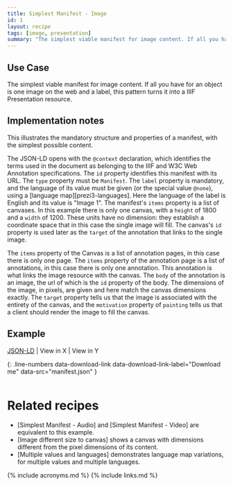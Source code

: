 ```yaml
---
title: Simplest Manifest - Image
id: 1
layout: recipe
tags: [image, presentation]
summary: "The simplest viable manifest for image content. If all you have for an object is one image on the web and a label, this pattern turns it into a IIIF Presentation resource."
---
```



## Use Case

The simplest viable manifest for image content. If all you have for an object is one image on the web and a label, this pattern turns it into a IIIF Presentation resource.

## Implementation notes

This illustrates the mandatory structure and properties of a manifest, with the simplest possible content. 

The JSON-LD opens with the `@context` declaration, which identifies the terms used in the document as belonging to the IIIF and W3C Web Annotation specifications. The `id` property identifies this manifest with its URL. The `type` property must be `Manifest`. The `label` property is mandatory, and the language of its value must be given (or the special value `@none`), using a [language map][prezi3-languages]. Here the language of the label is English and its value is "Image 1". The manifest's `items` property is a list of canvases. In this example there is only one canvas, with a `height` of 1800 and a `width` of 1200. These units have no dimension: they establish a coordinate space that in this case the single image will fill. The canvas's `id` property is used later as the `target` of the annotation that links to the single image. 

The `items` property of the Canvas is a list of annotation pages, in this case there is only one page. The `items` property of the annotation page is a list of annotations, in this case there is only one annotation. This annotation is what links the image resource with the canvas. The `body` of the annotation is an image, the url of which is the `id` property of the body. The dimensions of the image, in pixels, are given and here match the canvas dimensions exactly. The `target` property tells us that the image is associated with the entirety of the canvas, and the `motivation` property of `painting` tells us that a client should render the image to fill the canvas.


## Example

[JSON-LD](manifest.json) | View in X | View in Y 

{: .line-numbers data-download-link data-download-link-label="Download me" data-src="manifest.json" }
```json
```

# Related recipes

* [Simplest Manifest - Audio] and [Simplest Manifest - Video] are equivalent to this example.
* [Image different size to canvas] shows a canvas with dimensions different from the pixel dimensions of its content.
* [Multiple values and languages] demonstrates language map variations, for multiple values and multiple languages. 


{% include acronyms.md %}
{% include links.md %}

